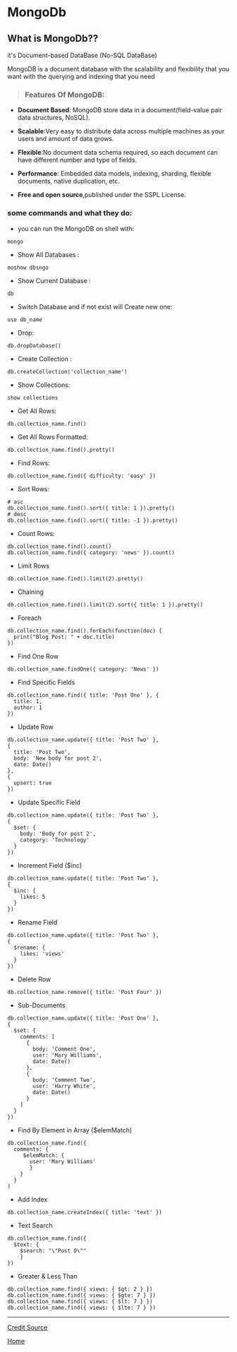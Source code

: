 # MongoDb

## What is MongoDb??

it's Document-based DataBase (No-SQL DataBase)

MongoDB is a document database with the scalability and flexibility that you want with the querying and indexing that you need

> ### Features Of MongoDB:

- **Document Based**: MongoDB store data in a document(field-value pair data structures, NoSQL).

- **Scalable**:Very easy to distribute data across multiple machines as your users and amount of data grows.

- **Flexible**:No document data schema required, so each document can have different number and type of fields.

- **Performance**: Embedded data models, indexing, sharding, flexible documents, native duplication, etc.

- **Free and open source**,published under the SSPL License.

### some commands and what they do:

- you can run the MongoDB on shell with:

```shell
mongo
```

- Show All Databases
  :

```shell
moshow dbsngo
```

- Show Current Database
  :

```shell
db
```

- Switch Database and if not exist will Create new one:

```shell
use db_name
```

- Drop:

```shell
db.dropDatabase()
```

- Create Collection
  :

```shell
db.createCollection('collection_name')
```

- Show Collections:

```shell
show collections
```

- Get All Rows:

```shell
db.collection_name.find()
```

- Get All Rows Formatted:

```shell
db.collection_name.find().pretty()
```

- Find Rows:

```shell
db.collection_name.find({ difficulty: 'easy' })

```

- Sort Rows:

```shell
# asc
db.collection_name.find().sort({ title: 1 }).pretty()
# desc
db.collection_name.find().sort({ title: -1 }).pretty()
```

- Count Rows:

```shell
db.collection_name.find().count()
db.collection_name.find({ category: 'news' }).count()
```

- Limit Rows

```shell
db.collection_name.find().limit(2).pretty()
```

- Chaining

```shell
db.collection_name.find().limit(2).sort({ title: 1 }).pretty()
```

- Foreach

```shell
db.collection_name.find().forEach(function(doc) {
  print("Blog Post: " + doc.title)
})
```

- Find One Row

```shell
db.collection_name.findOne({ category: 'News' })
```

- Find Specific Fields

```shell
db.collection_name.find({ title: 'Post One' }, {
  title: 1,
  author: 1
})
```

- Update Row

```shell
db.collection_name.update({ title: 'Post Two' },
{
  title: 'Post Two',
  body: 'New body for post 2',
  date: Date()
},
{
  upsert: true
})
```

- Update Specific Field

```shell
db.collection_name.update({ title: 'Post Two' },
{
  $set: {
    body: 'Body for post 2',
    category: 'Technology'
  }
})
```

- Increment Field (\$inc)

```shell
db.collection_name.update({ title: 'Post Two' },
{
  $inc: {
    likes: 5
  }
})
```

- Rename Field

```shell
db.collection_name.update({ title: 'Post Two' },
{
  $rename: {
    likes: 'views'
  }
})
```

- Delete Row

```shell
db.collection_name.remove({ title: 'Post Four' })
```

- Sub-Documents

```shell
db.collection_name.update({ title: 'Post One' },
{
  $set: {
    comments: [
      {
        body: 'Comment One',
        user: 'Mary Williams',
        date: Date()
      },
      {
        body: 'Comment Two',
        user: 'Harry White',
        date: Date()
      }
    ]
  }
})
```

- Find By Element in Array (\$elemMatch)

```shell
db.collection_name.find({
  comments: {
     $elemMatch: {
       user: 'Mary Williams'
       }
    }
  }
)
```

- Add Index

```shell
db.collection_name.createIndex({ title: 'text' })
```

- Text Search

```shell
db.collection_name.find({
  $text: {
    $search: "\"Post O\""
    }
})
```

- Greater & Less Than

```shell
db.collection_name.find({ views: { $gt: 2 } })
db.collection_name.find({ views: { $gte: 7 } })
db.collection_name.find({ views: { $lt: 7 } })
db.collection_name.find({ views: { $lte: 7 } })
```

---

[Credit Source](https://gist.github.com/bradtraversy/f407d642bdc3b31681bc7e56d95485b6)

[Home](../README.md)
